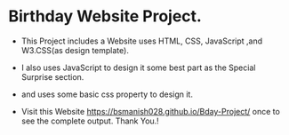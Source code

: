 # Birthday Website Project.


- This Project includes a Website uses HTML, CSS, JavaScript ,and W3.CSS(as design template).
- I also uses JavaScript to design it some best part as the Special Surprise section.
- and uses some basic css property to design it.

- Visit this Website https://bsmanish028.github.io/Bday-Project/ once to see the complete output.
Thank You.!
